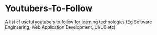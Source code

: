 # Youtubers-To-Follow
A list of useful youtubers to follow for learning technologies (Eg Software Engineering, Web Application Development, UI/UX etc)
